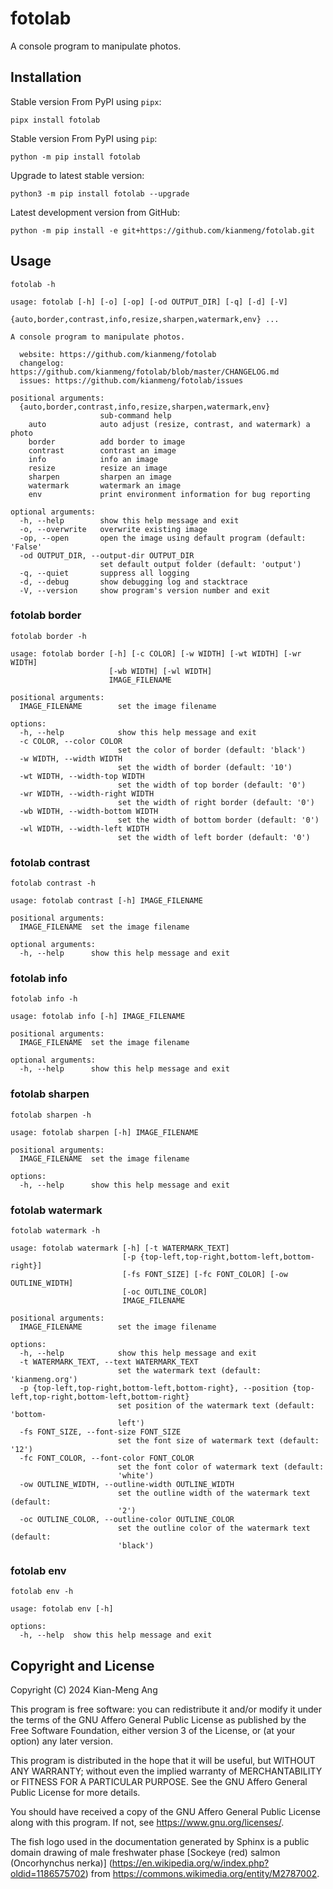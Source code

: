 # fotolab

A console program to manipulate photos.

## Installation

Stable version From PyPI using `pipx`:

```console
pipx install fotolab
```

Stable version From PyPI using `pip`:

```console
python -m pip install fotolab
```

Upgrade to latest stable version:

```console
python3 -m pip install fotolab --upgrade
```

Latest development version from GitHub:

```console
python -m pip install -e git+https://github.com/kianmeng/fotolab.git
```

## Usage

```console
fotolab -h
```

```console
usage: fotolab [-h] [-o] [-op] [-od OUTPUT_DIR] [-q] [-d] [-V]
               {auto,border,contrast,info,resize,sharpen,watermark,env} ...

A console program to manipulate photos.

  website: https://github.com/kianmeng/fotolab
  changelog: https://github.com/kianmeng/fotolab/blob/master/CHANGELOG.md
  issues: https://github.com/kianmeng/fotolab/issues

positional arguments:
  {auto,border,contrast,info,resize,sharpen,watermark,env}
                    sub-command help
    auto            auto adjust (resize, contrast, and watermark) a photo
    border          add border to image
    contrast        contrast an image
    info            info an image
    resize          resize an image
    sharpen         sharpen an image
    watermark       watermark an image
    env             print environment information for bug reporting

optional arguments:
  -h, --help        show this help message and exit
  -o, --overwrite   overwrite existing image
  -op, --open       open the image using default program (default: 'False'
  -od OUTPUT_DIR, --output-dir OUTPUT_DIR
                    set default output folder (default: 'output')
  -q, --quiet       suppress all logging
  -d, --debug       show debugging log and stacktrace
  -V, --version     show program's version number and exit
```

### fotolab border

```console
fotolab border -h
```

```console
usage: fotolab border [-h] [-c COLOR] [-w WIDTH] [-wt WIDTH] [-wr WIDTH]
                      [-wb WIDTH] [-wl WIDTH]
                      IMAGE_FILENAME

positional arguments:
  IMAGE_FILENAME        set the image filename

options:
  -h, --help            show this help message and exit
  -c COLOR, --color COLOR
                        set the color of border (default: 'black')
  -w WIDTH, --width WIDTH
                        set the width of border (default: '10')
  -wt WIDTH, --width-top WIDTH
                        set the width of top border (default: '0')
  -wr WIDTH, --width-right WIDTH
                        set the width of right border (default: '0')
  -wb WIDTH, --width-bottom WIDTH
                        set the width of bottom border (default: '0')
  -wl WIDTH, --width-left WIDTH
                        set the width of left border (default: '0')
```

### fotolab contrast

```console
fotolab contrast -h
```

```console
usage: fotolab contrast [-h] IMAGE_FILENAME

positional arguments:
  IMAGE_FILENAME  set the image filename

optional arguments:
  -h, --help      show this help message and exit
```

### fotolab info

```console
fotolab info -h
```

```console
usage: fotolab info [-h] IMAGE_FILENAME

positional arguments:
  IMAGE_FILENAME  set the image filename

optional arguments:
  -h, --help      show this help message and exit
```

### fotolab sharpen

```console
fotolab sharpen -h
```

```console
usage: fotolab sharpen [-h] IMAGE_FILENAME

positional arguments:
  IMAGE_FILENAME  set the image filename

options:
  -h, --help      show this help message and exit
```

### fotolab watermark

```console
fotolab watermark -h
```

```console
usage: fotolab watermark [-h] [-t WATERMARK_TEXT]
                         [-p {top-left,top-right,bottom-left,bottom-right}]
                         [-fs FONT_SIZE] [-fc FONT_COLOR] [-ow OUTLINE_WIDTH]
                         [-oc OUTLINE_COLOR]
                         IMAGE_FILENAME

positional arguments:
  IMAGE_FILENAME        set the image filename

options:
  -h, --help            show this help message and exit
  -t WATERMARK_TEXT, --text WATERMARK_TEXT
                        set the watermark text (default: 'kianmeng.org')
  -p {top-left,top-right,bottom-left,bottom-right}, --position {top-left,top-right,bottom-left,bottom-right}
                        set position of the watermark text (default: 'bottom-
                        left')
  -fs FONT_SIZE, --font-size FONT_SIZE
                        set the font size of watermark text (default: '12')
  -fc FONT_COLOR, --font-color FONT_COLOR
                        set the font color of watermark text (default:
                        'white')
  -ow OUTLINE_WIDTH, --outline-width OUTLINE_WIDTH
                        set the outline width of the watermark text (default:
                        '2')
  -oc OUTLINE_COLOR, --outline-color OUTLINE_COLOR
                        set the outline color of the watermark text (default:
                        'black')
```

### fotolab env

```console
fotolab env -h
```

```console
usage: fotolab env [-h]

options:
  -h, --help  show this help message and exit
```

## Copyright and License

Copyright (C) 2024 Kian-Meng Ang

This program is free software: you can redistribute it and/or modify it under
the terms of the GNU Affero General Public License as published by the Free
Software Foundation, either version 3 of the License, or (at your option) any
later version.

This program is distributed in the hope that it will be useful, but WITHOUT ANY
WARRANTY; without even the implied warranty of MERCHANTABILITY or FITNESS FOR A
PARTICULAR PURPOSE. See the GNU Affero General Public License for more details.

You should have received a copy of the GNU Affero General Public License along
with this program. If not, see <https://www.gnu.org/licenses/>.

The fish logo used in the documentation generated by Sphinx is a public domain
drawing of male freshwater phase [Sockeye (red) salmon (Oncorhynchus nerka)]
(https://en.wikipedia.org/w/index.php?oldid=1186575702) from
<https://commons.wikimedia.org/entity/M2787002>.
